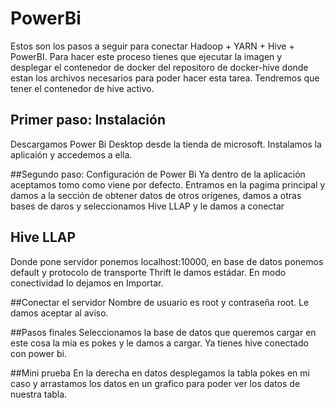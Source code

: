 # PowerBi
Estos son los pasos a seguir para conectar Hadoop + YARN + Hive + PowerBI.
Para hacer este proceso tienes que ejecutar la imagen y desplegar el contenedor de docker del repositoro de docker-hive donde estan los archivos necesarios para poder hacer esta tarea. Tendremos que tener el contenedor de hive activo.

## Primer paso: Instalación
Descargamos Power Bi Desktop desde la tienda de microsoft. Instalamos la aplicaión y accedemos a ella.

##Segundo paso: Configuración de Power Bi
Ya dentro de la aplicación aceptamos tomo como viene por defecto.
Entramos en la pagima principal y damos a la sección de obtener datos de otros orígenes, damos a otras bases de daros y seleccionamos Hive LLAP y le damos a conectar

## Hive LLAP
Donde pone servidor ponemos localhost:10000, en base de datos ponemos default y protocolo de transporte Thrift le damos estádar. En modo conectividad lo dejamos en Importar.

##Conectar el servidor
Nombre de usuario es root y contraseña root. Le damos aceptar al aviso.

##Pasos finales
Seleccionamos la base de datos que queremos cargar en este cosa la mia es pokes y le damos a cargar.
Ya tienes hive conectado con power bi.

##Mini prueba 
En la derecha en datos desplegamos la tabla pokes en mi caso y arrastamos los datos en un grafico para poder ver los datos de nuestra tabla.
